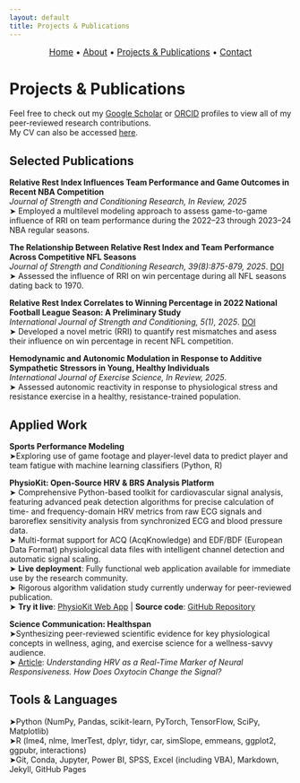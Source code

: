 ```yaml
---
layout: default
title: Projects & Publications
---
```


<div style="text-align:center; font-size: 1.1em; margin-bottom: 1.5em;">
  <a href="/">Home</a> • 
  <a href="/about">About</a> • 
  <a href="/projects">Projects & Publications</a> • 
  <a href="/contact">Contact</a>
</div>

# Projects & Publications

Feel free to check out my [Google Scholar](https://scholar.google.com/citations?user=GMi1gHsAAAAJ&hl=en) or [ORCID](https://orcid.org/0009-0001-1381-0868) profiles to view all of my peer-reviewed research contributions.  
My CV can also be accessed [here](/CV%20PINZONE.pdf).


## Selected Publications

**Relative Rest Index Influences Team Performance and Game Outcomes in Recent NBA Competition**  
_Journal of Strength and Conditioning Research, In Review, 2025_  
➤ Employed a multilevel modeling approach to assess game-to-game influence of RRI on team performance during the 2022–23 through 2023–24 NBA regular seasons.

**The Relationship Between Relative Rest Index and Team Performance Across Competitive NFL Seasons**  
_Journal of Strength and Conditioning Research, 39(8):875-879, 2025_. [DOI](10.1519/JSC.0000000000005148)  
➤ Assessed the influence of RRI on win percentage during all NFL seasons dating back to 1970.

**Relative Rest Index Correlates to Winning Percentage in 2022 National Football League Season: A Preliminary Study**  
_International Journal of Strength and Conditioning, 5(1), 2025_. [DOI](https://doi.org/10.47206/ijsc.v5i1.403)    
➤ Developed a novel metric (RRI) to quantify rest mismatches and asess their influence on win percentage in recent NFL competition.  

**Hemodynamic and Autonomic Modulation in Response to Additive Sympathetic Stressors in Young, Healthy Individuals**  
_International Journal of Exercise Science, In Review, 2025_.  
➤ Assessed autonomic reactivity in response to physiological stress and resistance exercise in a healthy, resistance-trained population. 

## Applied Work
**Sports Performance Modeling**  
  ➤Exploring use of game footage and player-level data to predict player and team fatigue with machine learning classifiers (Python, R)

**PhysioKit: Open-Source HRV & BRS Analysis Platform**  
➤ Comprehensive Python-based toolkit for cardiovascular signal analysis, featuring advanced peak detection algorithms for precise calculation of time- and frequency-domain HRV metrics from raw ECG signals and baroreflex sensitivity analysis from synchronized ECG and blood pressure data.  
➤ Multi-format support for ACQ (AcqKnowledge) and EDF/BDF (European Data Format) physiological data files with intelligent channel detection and automatic signal scaling.  
➤ **Live deployment**: Fully functional web application available for immediate use by the research community.  
➤ Rigorous algorithm validation study currently underway for peer-reviewed publication.  
➤ **Try it live**: [PhysioKit Web App](https://physiokit.streamlit.app) | **Source code**: [GitHub Repository](https://github.com/apinzone/OS_HRV/)

**Science Communication: Healthspan**  
  ➤Synthesizing peer-reviewed scientific evidence for key physiological concepts in wellness, aging, and exercise science for a wellness-savvy audience.  
  ➤ [Article](https://gethealthspan.com/science/article/hrv-and-oxytocin): *Understanding HRV as a Real-Time Marker of Neural Responsiveness. How Does Oxytocin Change the Signal?*
## Tools & Languages
➤Python (NumPy, Pandas, scikit-learn, PyTorch, TensorFlow, SciPy, Matplotlib)  
➤R (lme4, nlme, lmerTest, dplyr, tidyr, car, simSlope, emmeans, ggplot2, ggpubr, interactions)  
➤Git, Conda, Jupyter, Power BI, SPSS, Excel (including VBA), Markdown, Jekyll, GitHub Pages
